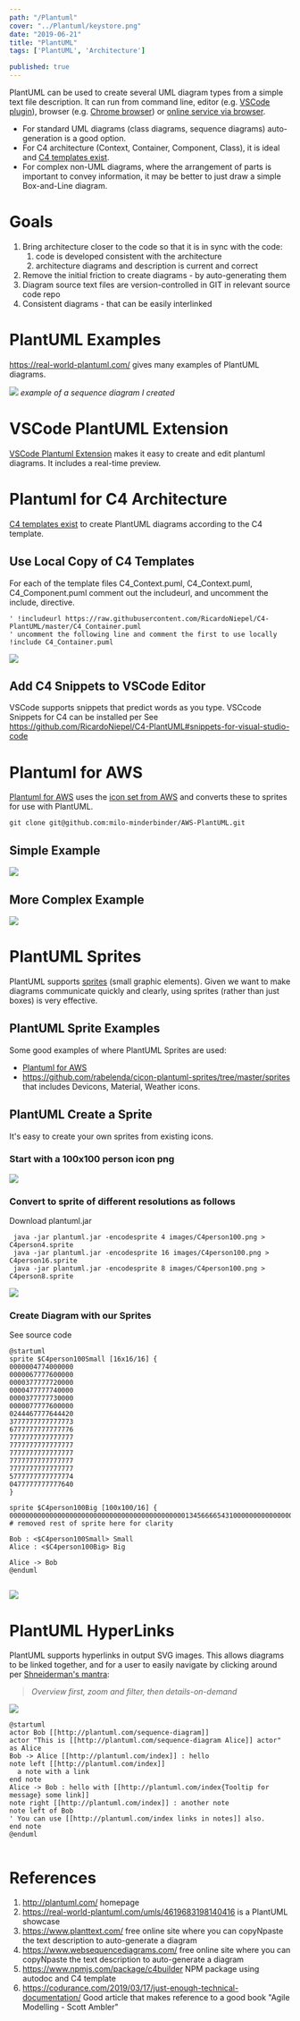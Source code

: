 ```yaml
---
path: "/Plantuml"
cover: "../Plantuml/keystore.png"
date: "2019-06-21"
title: "PlantUML"
tags: ['PlantUML', 'Architecture']

published: true
---
```


PlantUML can be used to create several UML diagram types from a simple text file description. It can run from command line, editor (e.g. [VSCode plugin](https://marketplace.visualstudio.com/items?itemName=jebbs.plantuml)), browser (e.g. [Chrome browser](https://chrome.google.com/webstore/detail/plantuml-viewer/legbfeljfbjgfifnkmpoajgpgejojooj?hl=en-US)) or [online service via browser](https://www.websequencediagrams.com/).


- For standard UML diagrams (class diagrams, sequence diagrams) auto-generation is a good option. 
- For C4 architecture (Context, Container, Component, Class), it is ideal and [C4 templates exist](https://www.mytechiebits.com/C4).
- For complex non-UML diagrams, where the arrangement of parts is important to convey information, it may be better to just draw a simple Box-and-Line diagram.





# Goals
1. Bring architecture closer to the code so that it is in sync with the code:
   1. code is developed consistent with the architecture
   2. architecture diagrams and description is current and correct
2. Remove the initial friction to create diagrams - by auto-generating them
3. Diagram source text files are version-controlled in GIT in relevant source code repo
4. Consistent diagrams - that can be easily interlinked


# PlantUML Examples
https://real-world-plantuml.com/ gives many examples of PlantUML diagrams.

![](./keystore.png) 
*example of a sequence diagram I created*

# VSCode PlantUML Extension
[VSCode Plantuml Extension](https://marketplace.visualstudio.com/items?itemName=jebbs.plantuml) makes it easy to create and edit plantuml diagrams. It includes a real-time preview. 


# Plantuml for C4 Architecture
 [C4 templates exist](https://www.mytechiebits.com/C4) to create PlantUML diagrams according to the C4 template.


## Use Local Copy of C4 Templates

For each of the template files C4_Context.puml, C4_Context.puml, C4_Component.puml
comment out the includeurl, and uncomment the include, directive. 
```
' !includeurl https://raw.githubusercontent.com/RicardoNiepel/C4-PlantUML/master/C4_Container.puml
' uncomment the following line and comment the first to use locally
!include C4_Container.puml
```

![](./BigBank.png)


## Add C4 Snippets to VSCode Editor
VSCode supports snippets that predict words as you type. 
VSCcode Snippets for C4 can be installed per 
See https://github.com/RicardoNiepel/C4-PlantUML#snippets-for-visual-studio-code 


# Plantuml for AWS
[Plantuml for AWS](https://github.com/milo-minderbinder/AWS-PlantUML) uses the [icon set from AWS](https://aws.amazon.com/architecture/icons/) and converts these to sprites for use with PlantUML.

```
git clone git@github.com:milo-minderbinder/AWS-PlantUML.git

```

## Simple Example
![](./aws.png)


## More Complex Example
![](./aws-big.png)






# PlantUML Sprites
PlantUML supports [sprites](http://plantuml.com/sprite) (small graphic elements).
Given we want to make diagrams communicate quickly and clearly, using sprites (rather than just boxes) is very effective.


## PlantUML Sprite Examples
Some good examples of where PlantUML Sprites are used:
* [Plantuml for AWS](https://github.com/milo-minderbinder/AWS-PlantUML)
* https://github.com/rabelenda/cicon-plantuml-sprites/tree/master/sprites that includes Devicons, Material, Weather icons.


## PlantUML Create a Sprite
It's easy to create your own sprites from existing icons.

### Start with a 100x100 person icon png

![](./C4person100.png)


### Convert to sprite of different resolutions as follows
Download plantuml.jar

```
 java -jar plantuml.jar -encodesprite 4 images/C4person100.png > C4person4.sprite
 java -jar plantuml.jar -encodesprite 16 images/C4person100.png > C4person16.sprite
 java -jar plantuml.jar -encodesprite 8 images/C4person100.png > C4person8.sprite
```

![](./sprite.png)



### Create Diagram with our Sprites
See source code 

```
@startuml
sprite $C4person100Small [16x16/16] {
0000004774000000
0000067777600000
0000377777720000
0000477777740000
0000377777730000
0000077777600000
0244467777644420
3777777777777773
6777777777777776
7777777777777777
7777777777777777
7777777777777777
7777777777777777
7777777777777777
5777777777777774
0477777777777640
}

sprite $C4person100Big [100x100/16] {
0000000000000000000000000000000000000000000013456666543100000000000000000000000000000000000000000000
# removed rest of sprite here for clarity

Bob : <$C4person100Small> Small
Alice : <$C4person100Big> Big

Alice -> Bob 
@enduml


```

![](./bigsmall.png)


# PlantUML HyperLinks
PlantUML supports hyperlinks in output SVG images.
This allows diagrams to be linked together, and for a user to easily navigate by clicking around per 
[Shneiderman's mantra](http://www.ifp.illinois.edu/nabhcs/abstracts/shneiderman.html):
> *Overview first, zoom and filter, then details-on-demand*


[![](links.png)](../Plantuml/links.svg)

```
@startuml
actor Bob [[http://plantuml.com/sequence-diagram]]
actor "This is [[http://plantuml.com/sequence-diagram Alice]] actor" as Alice
Bob -> Alice [[http://plantuml.com/index]] : hello
note left [[http://plantuml.com/index]]
  a note with a link
end note
Alice -> Bob : hello with [[http://plantuml.com/index{Tooltip for message} some link]]
note right [[http://plantuml.com/index]] : another note
note left of Bob
' You can use [[http://plantuml.com/index links in notes]] also.
end note
@enduml


```




# References
1. http://plantuml.com/ homepage
2. https://real-world-plantuml.com/umls/4619683198140416 is a PlantUML showcase
3. https://www.planttext.com/ free online site where you can copyNpaste the text description to auto-generate a diagram
4. https://www.websequencediagrams.com/ free online site where you can copyNpaste the text description to auto-generate a diagram
5. https://www.npmjs.com/package/c4builder NPM package using autodoc and C4 template 
6. https://codurance.com/2019/03/17/just-enough-technical-documentation/ Good article that makes reference to a good book "Agile Modelling - Scott Ambler"



